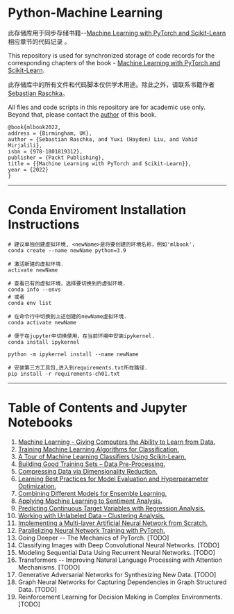 # Python-Machine Learning

此存储库用于同步存储书籍--[Machine Learning with PyTorch and Scikit-Learn](https://www.amazon.com/Machine-Learning-PyTorch-Scikit-Learn-scikit-learn-ebook-dp-B09NW48MR1/dp/B09NW48MR1/)相应章节的代码记录 。

This repository is used for synchronized storage of code records for the corresponding chapters of the book - [Machine Learning with PyTorch and Scikit-Learn](https://www.amazon.com/Machine-Learning-PyTorch-Scikit-Learn-scikit-learn-ebook-dp-B09NW48MR1/dp/B09NW48MR1/).

此存储库中的所有文件和代码脚本仅供学术用途。除此之外，请联系书籍作者[Sebastian Raschka](https://x.com/rasbt)。

All files and code scripts in this repository are for academic use only. Beyond that, please contact the [author](https://x.com/rasbt) of this book.

```
@book{mlbook2022,  
address = {Birmingham, UK},  
author = {Sebastian Raschka, and Yuxi (Hayden) Liu, and Vahid Mirjalili},  
isbn = {978-1801819312},   
publisher = {Packt Publishing},  
title = {{Machine Learning with PyTorch and Scikit-Learn}},  
year = {2022}  
}
```

---

# Conda Enviroment Installation Instructions

```
# 建议单独创建虚拟环境, <newName>是将要创建的环境名称，例如'mlbook'.
conda create --name newName python=3.9

# 激活新建的虚拟环境.
activate newName

# 查看已有的虚拟环境，选择要切换到的虚拟环境.
conda info --envs
# 或者
conda env list

# 在命令行中切换到上述创建的newName虚拟环境.
conda activate newName

# 便于在jupyter中切换使用，在当前环境中安装ipykernel.
conda install ipykernel

python -m ipykernel install --name newName

# 安装第三方工具包,进入到requirements.txt所在路径.
pip install -r requirements-ch01.txt
```

---

# Table of Contents and Jupyter Notebooks

1. [Machine Learning - Giving Computers the Ability to Learn from Data.](https://nbviewer.jupyter.org/urls/raw.githubusercontent.com/YaoXiao-CS/Python-MachineLearning/main/Chapter1.ipynb)
2. [Training Machine Learning Algorithms for Classification.](https://nbviewer.jupyter.org/urls/raw.githubusercontent.com/YaoXiao-CS/Python-MachineLearning/main/Chapter2.ipynb)
3. [A Tour of Machine Learning Classifiers Using Scikit-Learn.](https://nbviewer.jupyter.org/urls/raw.githubusercontent.com/YaoXiao-CS/Python-MachineLearning/main/Chapter3.ipynb)
4. [Building Good Training Sets – Data Pre-Processing.](https://nbviewer.jupyter.org/urls/raw.githubusercontent.com/YaoXiao-CS/Python-MachineLearning/main/Chapter4.ipynb)
5. [Compressing Data via Dimensionality Reduction.](https://nbviewer.jupyter.org/urls/raw.githubusercontent.com/YaoXiao-CS/Python-MachineLearning/main/Chapter5.ipynb)
6. [Learning Best Practices for Model Evaluation and Hyperparameter Optimization.](https://nbviewer.jupyter.org/urls/raw.githubusercontent.com/YaoXiao-CS/Python-MachineLearning/main/Chapter6.ipynb)
7. [Combining Different Models for Ensemble Learning.](https://nbviewer.jupyter.org/urls/raw.githubusercontent.com/YaoXiao-CS/Python-MachineLearning/main/Chapter7.ipynb)
8. [Applying Machine Learning to Sentiment Analysis.](https://nbviewer.jupyter.org/urls/raw.githubusercontent.com/YaoXiao-CS/Python-MachineLearning/main/Chapter8.ipynb)
9. [Predicting Continuous Target Variables with Regression Analysis.](https://nbviewer.jupyter.org/urls/raw.githubusercontent.com/YaoXiao-CS/Python-MachineLearning/main/Chapter9.ipynb)
10. [Working with Unlabeled Data – Clustering Analysis.](https://nbviewer.jupyter.org/urls/raw.githubusercontent.com/YaoXiao-CS/Python-MachineLearning/main/Chapter10.ipynb)
11. [Implementing a Multi-layer Artificial Neural Network from Scratch.](https://nbviewer.jupyter.org/urls/raw.githubusercontent.com/YaoXiao-CS/Python-MachineLearning/main/Chapter11.ipynb)
12. [Parallelizing Neural Network Training with PyTorch.](https://nbviewer.jupyter.org/urls/raw.githubusercontent.com/YaoXiao-CS/Python-MachineLearning/main/Chapter12.ipynb)
13. Going Deeper -- The Mechanics of PyTorch. [TODO]
14. Classifying Images with Deep Convolutional Neural Networks. [TODO]
15. Modeling Sequential Data Using Recurrent Neural Networks. [TODO]
16. Transformers -- Improving Natural Language Processing with Attention Mechanisms. [TODO]
17. Generative Adversarial Networks for Synthesizing New Data. [TODO]
18. Graph Neural Networks for Capturing Dependencies in Graph Structured Data. [TODO]
19. Reinforcement Learning for Decision Making in Complex Environments. [TODO]
